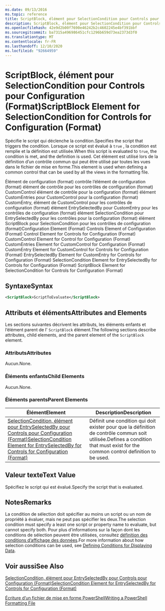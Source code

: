 ```yaml
---
ms.date: 09/13/2016
ms.topic: reference
title: ScriptBlock, élément pour SelectionCondition pour Controls pour Configuration (Format)
description: ScriptBlock, élément pour SelectionCondition pour Controls pour Configuration (Format)
ms.openlocfilehash: 42e9d2b00f7690e46242b2c4602245e4bf391bbf
ms.sourcegitcommit: ba7315a496986451cfc1296b659d73ea2373d3f0
ms.translationtype: MT
ms.contentlocale: fr-FR
ms.lasthandoff: 12/10/2020
ms.locfileid: "92664959"
---
```

# <a name="scriptblock-element-for-selectioncondition-for-controls-for-configuration-format"></a><span data-ttu-id="efef9-103">ScriptBlock, élément pour SelectionCondition pour Controls pour Configuration (Format)</span><span class="sxs-lookup"><span data-stu-id="efef9-103">ScriptBlock Element for SelectionCondition for Controls for Configuration (Format)</span></span>

<span data-ttu-id="efef9-104">Spécifie le script qui déclenche la condition.</span><span class="sxs-lookup"><span data-stu-id="efef9-104">Specifies the script that triggers the condition.</span></span> <span data-ttu-id="efef9-105">Lorsque ce script est évalué à `true` , la condition est remplie et la définition est utilisée.</span><span class="sxs-lookup"><span data-stu-id="efef9-105">When this script is evaluated to `true`, the condition is met, and the definition is used.</span></span> <span data-ttu-id="efef9-106">Cet élément est utilisé lors de la définition d’un contrôle commun qui peut être utilisé par toutes les vues dans le fichier de mise en forme.</span><span class="sxs-lookup"><span data-stu-id="efef9-106">This element is used when defining a common control that can be used by all the views in the formatting file.</span></span>

<span data-ttu-id="efef9-107">Élément de configuration (format) contrôle l’élément de configuration (format) élément de contrôle pour les contrôles de configuration (format) CustomControl élément de contrôle pour la configuration (format) élément CustomEntries pour CustomControl pour la configuration (format) CustomEntry, élément de CustomControl pour les contrôles de configuration (format) élément EntrySelectedBy pour CustomEntry pour les contrôles de configuration (format) élément SelectionCondition pour EntrySelectedBy pour les contrôles pour la configuration (format) élément ScriptBlock pour SelectionCondition pour les contrôles de configuration (format)</span><span class="sxs-lookup"><span data-stu-id="efef9-107">Configuration Element (Format) Controls Element of Configuration (Format) Control Element for Controls for Configuration (Format) CustomControl Element for Control for Configuration (Format) CustomEntries Element for CustomControl for Configuration (Format) CustomEntry Element for CustomControl for Controls for Configuration (Format) EntrySelectedBy Element for CustomEntry for Controls for Configuration (Format) SelectionCondition Element for EntrySelectedBy for Controls for Configuration (Format) ScriptBlock Element for SelectionCondition for Controls for Configuration (Format)</span></span>

## <a name="syntax"></a><span data-ttu-id="efef9-108">Syntaxe</span><span class="sxs-lookup"><span data-stu-id="efef9-108">Syntax</span></span>

```xml
<ScriptBlock>ScriptToEvaluate</ScriptBlock>
```

## <a name="attributes-and-elements"></a><span data-ttu-id="efef9-109">Attributs et éléments</span><span class="sxs-lookup"><span data-stu-id="efef9-109">Attributes and Elements</span></span>

<span data-ttu-id="efef9-110">Les sections suivantes décrivent les attributs, les éléments enfants et l’élément parent de l' `ScriptBlock` élément.</span><span class="sxs-lookup"><span data-stu-id="efef9-110">The following sections describe attributes, child elements, and the parent element of the `ScriptBlock` element.</span></span>

### <a name="attributes"></a><span data-ttu-id="efef9-111">Attributs</span><span class="sxs-lookup"><span data-stu-id="efef9-111">Attributes</span></span>

<span data-ttu-id="efef9-112">Aucun.</span><span class="sxs-lookup"><span data-stu-id="efef9-112">None.</span></span>

### <a name="child-elements"></a><span data-ttu-id="efef9-113">Éléments enfants</span><span class="sxs-lookup"><span data-stu-id="efef9-113">Child Elements</span></span>

<span data-ttu-id="efef9-114">Aucun.</span><span class="sxs-lookup"><span data-stu-id="efef9-114">None.</span></span>

### <a name="parent-elements"></a><span data-ttu-id="efef9-115">Éléments parents</span><span class="sxs-lookup"><span data-stu-id="efef9-115">Parent Elements</span></span>

|<span data-ttu-id="efef9-116">Élément</span><span class="sxs-lookup"><span data-stu-id="efef9-116">Element</span></span>|<span data-ttu-id="efef9-117">Description</span><span class="sxs-lookup"><span data-stu-id="efef9-117">Description</span></span>|
|-------------|-----------------|
|[<span data-ttu-id="efef9-118">SelectionCondition, élément pour EntrySelectedBy pour Controls pour Configuration (Format)</span><span class="sxs-lookup"><span data-stu-id="efef9-118">SelectionCondition Element for EntrySelectedBy for Controls for Configuration (Format)</span></span>](./selectioncondition-element-for-entryselectedby-for-controls-for-configuration-format.md)|<span data-ttu-id="efef9-119">Définit une condition qui doit exister pour que la définition de contrôle commun soit utilisée.</span><span class="sxs-lookup"><span data-stu-id="efef9-119">Defines a condition that must exist for the common control definition to be used.</span></span>|

## <a name="text-value"></a><span data-ttu-id="efef9-120">Valeur texte</span><span class="sxs-lookup"><span data-stu-id="efef9-120">Text Value</span></span>

<span data-ttu-id="efef9-121">Spécifiez le script qui est évalué.</span><span class="sxs-lookup"><span data-stu-id="efef9-121">Specify the script that is evaluated.</span></span>

## <a name="remarks"></a><span data-ttu-id="efef9-122">Notes</span><span class="sxs-lookup"><span data-stu-id="efef9-122">Remarks</span></span>

<span data-ttu-id="efef9-123">La condition de sélection doit spécifier au moins un script ou un nom de propriété à évaluer, mais ne peut pas spécifier les deux.</span><span class="sxs-lookup"><span data-stu-id="efef9-123">The selection condition must specify a least one script or property name to evaluate, but cannot specify both.</span></span> <span data-ttu-id="efef9-124">Pour plus d’informations sur la façon dont les conditions de sélection peuvent être utilisées, consultez [définition des conditions d’affichage des données](./defining-conditions-for-displaying-data.md).</span><span class="sxs-lookup"><span data-stu-id="efef9-124">For more information about how selection conditions can be used, see [Defining Conditions for Displaying Data](./defining-conditions-for-displaying-data.md).</span></span>

## <a name="see-also"></a><span data-ttu-id="efef9-125">Voir aussi</span><span class="sxs-lookup"><span data-stu-id="efef9-125">See Also</span></span>

[<span data-ttu-id="efef9-126">SelectionCondition, élément pour EntrySelectedBy pour Controls pour Configuration (Format)</span><span class="sxs-lookup"><span data-stu-id="efef9-126">SelectionCondition Element for EntrySelectedBy for Controls for Configuration (Format)</span></span>](./selectioncondition-element-for-entryselectedby-for-controls-for-configuration-format.md)

[<span data-ttu-id="efef9-127">Écriture d’un fichier de mise en forme PowerShell</span><span class="sxs-lookup"><span data-stu-id="efef9-127">Writing a PowerShell Formatting File</span></span>](./writing-a-powershell-formatting-file.md)
